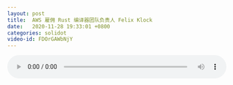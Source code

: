 ```yaml
---
layout: post
title:  AWS 雇佣 Rust 编译器团队负责人 Felix Klock
date:   2020-11-28 19:33:01 +0800
categories: solidot
video-id: FDOrGAWbNjY
---
```


<audio src="/assets/b2f2fa49590ab2af6df46f2c7646fac2.mp3" style="width: 100%;" controls></audio>

